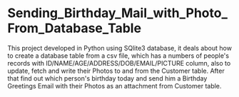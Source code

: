 # Sending_Birthday_Mail_with_Photo_From_Database_Table
This project developed in Python using SQlite3 database, it deals about how to create a database table from a csv file, which has a numbers of people's records with ID/NAME/AGE/ADDRESS/DOB/EMAIL/PICTURE column, also to update, fetch and write their Photos to and from the Customer table. After that find out which person's birthday today and send him a Birthday Greetings Email with their Photos as an attachment from Customer table. 
